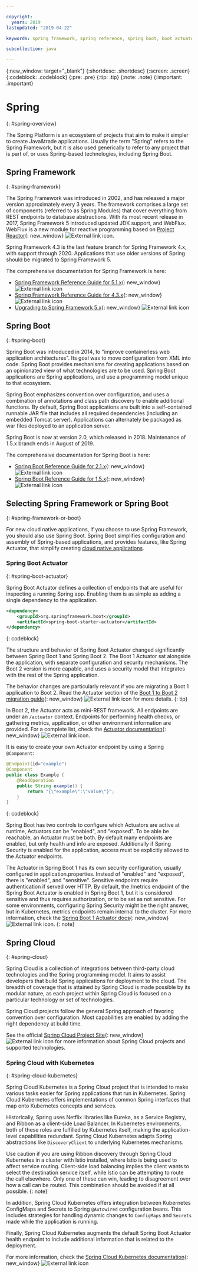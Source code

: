 ```yaml
---

copyright:
  years: 2019
lastupdated: "2019-04-22"

keywords: spring framework, spring reference, spring boot, boot actuator, spring kubernetes

subcollection: java

---
```


{:new_window: target="_blank"}
{:shortdesc: .shortdesc}
{:screen: .screen}
{:codeblock: .codeblock}
{:pre: .pre}
{:tip: .tip}
{:note: .note}
{:important: .important}

# Spring
{: #spring-overview}

The Spring Platform is an ecosystem of projects that aim to make it simpler to create Java&trade applications. Usually the term "Spring" refers to the Spring Framework, but it is also used generically to refer to any project that is part of, or uses Spring-based technologies, including Spring Boot.

## Spring Framework
{: #spring-framework}

The Spring Framework was introduced in 2002, and has released a major version approximately every 3 years. The framework comprises a large set of components (referred to as Spring Modules) that cover everything from REST endpoints to database abstractions. With its most recent release in 2017, Spring Framework 5 introduced updated JDK support, and WebFlux. WebFlux is a new module for reactive programming based on [Project Reactor](https://projectreactor.io/){: new_window} ![External link icon](../icons/launch-glyph.svg "External link icon").

Spring Framework 4.3 is the last feature branch for Spring Framework 4.x, with support through 2020. Applications that use older versions of Spring should be migrated to Spring Framework 5.

The comprehensive documentation for Spring Framework is here:

* [Spring Framework Reference Guide for 5.1.x](https://docs.spring.io/spring/docs/5.1.x/spring-framework-reference/){: new_window} ![External link icon](../icons/launch-glyph.svg "External link icon")
* [Spring Framework Reference Guide for 4.3.x](https://docs.spring.io/spring/docs/4.3.x/spring-framework-reference/){: new_window} ![External link icon](../icons/launch-glyph.svg "External link icon")
* [Upgrading to Spring Framework 5.x](https://github.com/spring-projects/spring-framework/wiki/Upgrading-to-Spring-Framework-5.x){: new_window} ![External link icon](../icons/launch-glyph.svg "External link icon")

## Spring Boot
{: #spring-boot}

Spring Boot was introduced in 2014, to "improve containerless web application architectures". Its goal was to move configuration from XML into code. Spring Boot provides mechanisms for creating applications based on an opinionated view of what technologies are to be used. Spring Boot applications are Spring applications, and use a programming model unique to that ecosystem.

Spring Boot emphasizes convention over configuration, and uses a combination of annotations and class path discovery to enable additional functions. By default, Spring Boot applications are built into a self-contained runnable JAR file that includes all required dependencies (including an embedded Tomcat server). Applications can alternately be packaged as war files deployed to an application server.

Spring Boot is now at version 2.0, which released in 2018. Maintenance of 1.5.x branch ends in August of 2019.

The comprehensive documentation for Spring Boot is here:

* [Spring Boot Reference Guide for 2.1.x](https://docs.spring.io/spring-boot/docs/2.1.x/reference/){: new_window} ![External link icon](../icons/launch-glyph.svg "External link icon")
* [Spring Boot Reference Guide for 1.5.x](https://docs.spring.io/spring-boot/docs/1.5.x/reference/){: new_window} ![External link icon](../icons/launch-glyph.svg "External link icon")

## Selecting Spring Framework or Spring Boot
{: #spring-framework-or-boot}

For new cloud native applications, if you choose to use Spring Framework, you should also use Spring Boot. Spring Boot simplifies configuration and assembly of Spring-based applications, and provides features, like Spring Actuator, that simplify creating [cloud native applications](/docs/java?topic=cloud-native-overview#overview).

### Spring Boot Actuator
{: #spring-boot-actuator}

Spring Boot Actuator defines a collection of endpoints that are useful for inspecting a running Spring app. Enabling them is as simple as adding a single dependency to the application.

```xml
<dependency>
    <groupId>org.springframework.boot</groupId>
    <artifactId>spring-boot-starter-actuator</artifactId>
</dependency>
```
{: codeblock}

The structure and behavior of Spring Boot Actuator changed significantly between Spring Boot 1 and Spring Boot 2. The Boot 1 Actuator sat alongside the application, with separate configuration and security mechanisms. The Boot 2 version is more capable, and uses a security model that integrates with the rest of the Spring application.

The behavior changes are particularly relevant if you are migrating a Boot 1 application to Boot 2. Read the Actuator section of the [Boot 1 to Boot 2 migration guide](https://github.com/spring-projects/spring-boot/wiki/Spring-Boot-2.0-Migration-Guide#spring-boot-actuator){: new_window} ![External link icon](../icons/launch-glyph.svg "External link icon") for more details.
{: tip}

In Boot 2, the Actuator acts as mini-REST framework. All endpoints are under an `/actuator` context. Endpoints for performing health checks, or gathering metrics, application, or other environment information are provided. For a complete list, check the [Actuator documentation](https://docs.spring.io/spring-boot/docs/current-SNAPSHOT/reference/html/production-ready-features.html#production-ready){: new_window} ![External link icon](../icons/launch-glyph.svg "External link icon").

It is easy to create your own Actuator endpoint by using a Spring `@Component`:

```java
@Endpoint(id="example")
@Component
public class Example {
    @ReadOperation
    public String example() {
        return "{\"example\":\"value\"}";
    }
}
```
{: codeblock}

Spring Boot has two controls to configure which Actuators are active at runtime, Actuators can be "enabled", and "exposed". To be able be reachable, an Actuator must be both. By default many endpoints are enabled, but only health and info are exposed. Additionally if Spring Security is enabled for the application, access must be explicitly allowed to the Actuator endpoints.

The Actuator in Spring Boot 1 has its own security configuration, usually configured in application.properties. Instead of "enabled" and "exposed", there is "enabled", and "sensitive". Sensitive endpoints require authentication if served over HTTP. By default, the /metrics endpoint of the Spring Boot Actuator is enabled in Spring Boot 1, but it is considered sensitive and thus requires authorization, or to be set as not sensitive. For some environments, configuring Spring Security might be the right answer, but in Kubernetes, metrics endpoints remain internal to the cluster. For more information, check the [Spring Boot 1 Actuator docs](https://docs.spring.io/spring-boot/docs/1.5.2.RELEASE/reference/htmlsingle/#production-ready){: new_window} ![External link icon](../icons/launch-glyph.svg "External link icon").
{: note}

## Spring Cloud
{: #spring-cloud}

Spring Cloud is a collection of integrations between third-party cloud technologies and the Spring programming model. It aims to assist developers that build Spring applications for deployment to the cloud. The breadth of coverage that is attained by Spring Cloud is made possible by its modular nature, as each project within Spring Cloud is focused on a particular technology or set of technologies.

Spring Cloud projects follow the general Spring approach of favoring convention over configuration. Most capabilities are enabled by adding the right dependency at build time.

See the official [Spring Cloud Project Site](https://spring.io/projects/spring-cloud){: new_window} ![External link icon](../icons/launch-glyph.svg "External link icon") for more information about Spring Cloud projects and supported technologies.

### Spring Cloud with Kubernetes
{: #spring-cloud-kubernetes}

Spring Cloud Kubernetes is a Spring Cloud project that is intended to make various tasks easier for Spring applications that run in Kubernetes. Spring Cloud Kubernetes offers implementations of common Spring interfaces that map onto Kubernetes concepts and services.

Historically, Spring uses Netflix libraries like Eureka, as a Service Registry, and Ribbon as a client-side Load Balancer. In Kubernetes environments, both of these roles are fulfilled by Kubernetes itself, making the application-level capabilities redundant. Spring Cloud Kubernetes adapts Spring abstractions like `DiscoveryClient` to underlying Kubernetes mechanisms.

Use caution if you are using Ribbon discovery through Spring Cloud Kubernetes in a cluster with Istio installed, where Istio is being used to affect service routing. Client-side load balancing implies the client wants to select the destination service itself, while Istio can be attempting to route the call elsewhere. Only one of these can win, leading to disagreement over how a call can be routed. This combination should be avoided if at all possible.
{: note}

In addition, Spring Cloud Kubernetes offers integration between Kubernetes ConfigMaps and Secrets to Spring `@Autowired` configuration beans. This includes strategies for handling dynamic changes to `ConfigMaps` and `Secrets` made while the application is running.

Finally, Spring Cloud Kubernetes augments the default Spring Boot Actuator health endpoint to include additional information that is related to the deployment.

For more information, check the [Spring Cloud Kubernetes documentation](https://cloud.spring.io/spring-cloud-static/spring-cloud-kubernetes/2.1.0.RC1/single/spring-cloud-kubernetes.html){: new_window} ![External link icon](../icons/launch-glyph.svg "External link icon")


<!--
### Spring Cloud Streams
{: #spring-cloud-streams}


:FIXME:
-->
